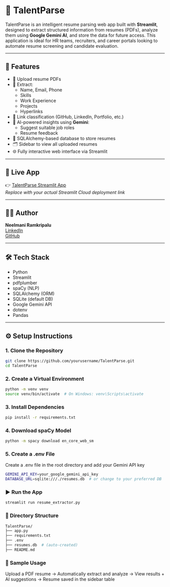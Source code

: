 # 📝 TalentParse

TalentParse is an intelligent resume parsing web app built with **Streamlit**, designed to extract structured information from resumes (PDFs), analyze them using **Google Gemini AI**, and store the data for future access. This application is ideal for HR teams, recruiters, and career portals looking to automate resume screening and candidate evaluation.

---

## 🚀 Features

- 📄 Upload resume PDFs
- 📝 Extract:
  - Name, Email, Phone
  - Skills
  - Work Experience
  - Projects
  - Hyperlinks
- 🔗 Link classification (GitHub, LinkedIn, Portfolio, etc.)
- 🤖 AI-powered insights using **Gemini**:
  - Suggest suitable job roles
  - Resume feedback
- 🧱 SQLAlchemy-based database to store resumes
- 🗂 Sidebar to view all uploaded resumes
- 🌐 Fully interactive web interface via Streamlit

---

## 🔗 Live App

👉 [TalentParse Streamlit App](https://share.streamlit.io/your-deployment-link)  
_Replace with your actual Streamlit Cloud deployment link_

---

## 👨‍💻 Author

**Neelmani Ramkripalu**  
[LinkedIn](https://www.linkedin.com/in/neelmaniramkripalu/)  
[GitHub](https://github.com/neelmaniramkripalu)

---

## 🛠️ Tech Stack

- Python
- Streamlit
- pdfplumber
- spaCy (NLP)
- SQLAlchemy (ORM)
- SQLite (default DB)
- Google Gemini API
- dotenv
- Pandas

---

## ⚙️ Setup Instructions

### 1. Clone the Repository

```bash
git clone https://github.com/yourusername/TalentParse.git
cd TalentParse
```

### 2. Create a Virtual Environment

```bash
python -m venv venv
source venv/bin/activate  # On Windows: venv\Scripts\activate
```
### 3. Install Dependencies

```bash
pip install -r requirements.txt
```

### 4. Download spaCy Model

```bash
python -m spacy download en_core_web_sm
```

### 5. Create a .env File
Create a .env file in the root directory and add your Gemini API key

```bash
GEMINI_API_KEY=your_google_gemini_api_key
DATABASE_URL=sqlite:///./resumes.db  # or change to your preferred DB

```

### ▶️ Run the App

```bash
streamlit run resume_extractor.py

```
### 📂 Directory Structure

```bash
TalentParse/
├── app.py
├── requirements.txt
├── .env
├── resumes.db  # (auto-created)
├── README.md

```

### 🧪 Sample Usage

Upload a PDF resume → Automatically extract and analyze → View results + AI suggestions → Resume saved in the sidebar table
